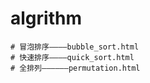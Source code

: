 # algrithm
    # 冒泡排序————bubble_sort.html
    # 快速排序————quick_sort.html
    # 全排列——————permutation.html
